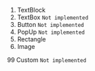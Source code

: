 1. TextBlock
2. TextBox ` Not implemented `
3. Button ` Not implemented `
4. PopUp ` Not implemented `
5. Rectangle
6. Image

99 Custom ` Not implemented `
